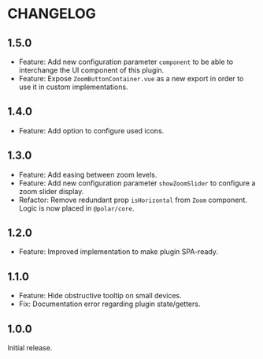 # CHANGELOG

## 1.5.0

- Feature: Add new configuration parameter `component` to be able to interchange the UI component of this plugin.
- Feature: Expose `ZoomButtonContainer.vue` as a new export in order to use it in custom implementations.

## 1.4.0

- Feature: Add option to configure used icons.

## 1.3.0

- Feature: Add easing between zoom levels.
- Feature: Add new configuration parameter `showZoomSlider` to configure a zoom slider display.
- Refactor: Remove redundant prop `isHorizontal` from `Zoom` component. Logic is now placed in `@polar/core`.

## 1.2.0

- Feature: Improved implementation to make plugin SPA-ready.

## 1.1.0

- Feature: Hide obstructive tooltip on small devices.
- Fix: Documentation error regarding plugin state/getters.

## 1.0.0

Initial release.
